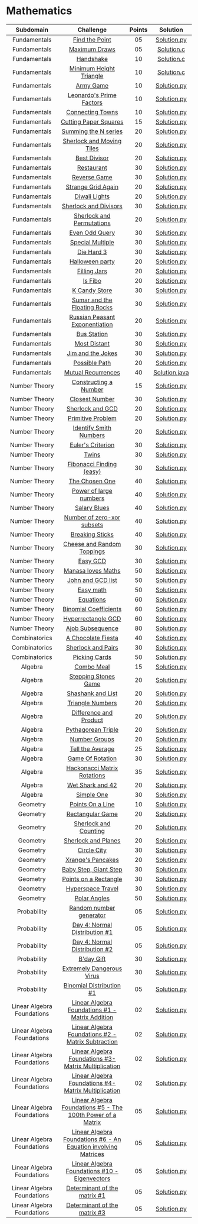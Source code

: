 # Mathematics

|        Subdomain        |                                                              Challenge                                                              | Points |                                                                                  Solution                                                                                 |
|:-----------------------:|:-----------------------------------------------------------------------------------------------------------------------------------:|:------:|:-------------------------------------------------------------------------------------------------------------------------------------------------------------------------:|
|         Fundamentals          | [Find the Point](https://www.hackerrank.com/challenges/find-point/problem)                               |   05   | [Solution.py](https://github.com/sidou06/hackerrank-solutions/blob/main/Mathematics/Fundamentals/Find%20the%20Point/Solution.py)                          |
|         Fundamentals          | [Maximum Draws](https://www.hackerrank.com/challenges/maximum-draws/problem)                               |   05   | [Solution.c](https://github.com/sidou06/hackerrank-solutions/blob/main/Mathematics/Fundamentals/Maximum%20Draws/Solution.c)   |
|         Fundamentals          | [Handshake](https://www.hackerrank.com/challenges/handshake/problem)                               |   10   | [Solution.c](https://github.com/sidou06/hackerrank-solutions/blob/main/Mathematics/Fundamentals/Handshake/Solution.c)                          |
|         Fundamentals          | [Minimum Height Triangle](https://www.hackerrank.com/challenges/lowest-triangle/problem)                               |   10   | [Solution.c](https://github.com/sidou06/hackerrank-solutions/blob/main/Mathematics/Fundamentals/Minimum%20Height%20Triangle/Solution.c)   |
|         Fundamentals          | [Army Game](https://www.hackerrank.com/challenges/game-with-cells/problem)                               |   10   | [Solution.py](https://github.com/sidou06/hackerrank-solutions/blob/main/Mathematics/Fundamentals/Army%20Game/Solution.py)                          |
|         Fundamentals          | [Leonardo's Prime Factors](https://www.hackerrank.com/challenges/leonardo-and-prime/problem)                               |   10   | [Solution.py](https://github.com/sidou06/hackerrank-solutions/blob/main/Mathematics/Fundamentals/Leonardo's%20Prime%20Factors/Solution.py)   |
|         Fundamentals          | [Connecting Towns](https://www.hackerrank.com/challenges/connecting-towns/problem)                               |   10   | [Solution.py](https://github.com/sidou06/hackerrank-solutions/blob/main/Mathematics/Fundamentals/Connecting%20Towns/Solution.py)                          |
|         Fundamentals          | [Cutting Paper Squares](https://www.hackerrank.com/challenges/p1-paper-cutting/problem)                               |   15   | [Solution.py](https://github.com/sidou06/hackerrank-solutions/blob/main/Mathematics/Fundamentals/Cutting%20Paper%20Squares/Solution.py)   |
|         Fundamentals          | [Summing the N series](https://www.hackerrank.com/challenges/summing-the-n-series/problem)                               |   20   | [Solution.py](https://github.com/sidou06/hackerrank-solutions/blob/main/Mathematics/Fundamentals/Summing%20the%20N%20series/Solution.py)                          |
|         Fundamentals          | [Sherlock and Moving Tiles](https://www.hackerrank.com/challenges/sherlock-and-moving-tiles/problem)     |   20   | [Solution.py](https://github.com/sidou06/hackerrank-solutions/blob/main/Mathematics/Fundamentals/Sherlock%20and%20Moving%20Tiles/Solution.py)   |
|         Fundamentals          | [Best Divisor](https://www.hackerrank.com/challenges/best-divisor/problem)                               |   20   | [Solution.py](https://github.com/sidou06/hackerrank-solutions/blob/main/Mathematics/Fundamentals/Best%20Divisor/Solution.py)                          |
|         Fundamentals          | [Restaurant](https://www.hackerrank.com/challenges/restaurant/problem)                               |   30   | [Solution.py](https://github.com/sidou06/hackerrank-solutions/blob/main/Mathematics/Fundamentals/Restaurant/Solution.py)   |
|         Fundamentals          | [Reverse Game](https://www.hackerrank.com/challenges/reverse-game/problem)                               |   30   | [Solution.py](https://github.com/sidou06/hackerrank-solutions/blob/main/Mathematics/Fundamentals/Reverse%20Game/Solution.py)                          |
|         Fundamentals          | [Strange Grid Again](https://www.hackerrank.com/challenges/strange-grid/problem)                               |   20   | [Solution.py](https://github.com/sidou06/hackerrank-solutions/blob/main/Mathematics/Fundamentals/Strange%20Grid%20Again/Solution.py)   |
|         Fundamentals          | [Diwali Lights](https://www.hackerrank.com/challenges/diwali-lights/problem)                               |   20   | [Solution.py](https://github.com/sidou06/hackerrank-solutions/blob/main/Mathematics/Fundamentals/Diwali%20Lights/Solution.py)                          |
|         Fundamentals          | [Sherlock and Divisors](https://www.hackerrank.com/challenges/sherlock-and-divisors/problem)                               |   30   | [Solution.py](https://github.com/sidou06/hackerrank-solutions/blob/main/Mathematics/Fundamentals/Sherlock%20and%20Divisors/Solution.py)   |
|         Fundamentals          | [Sherlock and Permutations](https://www.hackerrank.com/challenges/sherlock-and-permutations/problem)     |   20   | [Solution.py](https://github.com/sidou06/hackerrank-solutions/blob/main/Mathematics/Fundamentals/Sherlock%20and%20Permutations/Solution.py)                          |
|         Fundamentals          | [Even Odd Query](https://www.hackerrank.com/challenges/even-odd-query/problem)                               |   30   | [Solution.py](https://github.com/sidou06/hackerrank-solutions/blob/main/Mathematics/Fundamentals/Even%20Odd%20Query/Solution.py)   |
|         Fundamentals          | [Special Multiple](https://www.hackerrank.com/challenges/special-multiple/problem)                               |   30   | [Solution.py](https://github.com/sidou06/hackerrank-solutions/blob/main/Mathematics/Fundamentals/Special%20Multiple/Solution.py)                          |
|         Fundamentals          | [Die Hard 3](https://www.hackerrank.com/challenges/die-hard-3/problem)                               |   30   | [Solution.py](https://github.com/sidou06/hackerrank-solutions/blob/main/Mathematics/Fundamentals/Die%20Hard%203/Solution.py)   |
|         Fundamentals          | [Halloween party](https://www.hackerrank.com/challenges/halloween-party/problem)                               |   20   | [Solution.py](https://github.com/sidou06/hackerrank-solutions/blob/main/Mathematics/Fundamentals/Halloween%20party/Solution.py)   |
|         Fundamentals          | [Filling Jars](https://www.hackerrank.com/challenges/filling-jars/problem)                               |   20   | [Solution.py](https://github.com/sidou06/hackerrank-solutions/blob/main/Mathematics/Fundamentals/Filling%20Jars/Solution.py)                          |
|         Fundamentals          | [Is Fibo](https://www.hackerrank.com/challenges/is-fibo/problem)                               |   20   | [Solution.py](https://github.com/sidou06/hackerrank-solutions/blob/main/Mathematics/Fundamentals/Is%20Fibo/Solution.py)   |
|         Fundamentals          | [K Candy Store](https://www.hackerrank.com/challenges/k-candy-store/problem)                               |   30   | [Solution.py](https://github.com/sidou06/hackerrank-solutions/blob/main/Mathematics/Fundamentals/K%20Candy%20Store/Solution.py)                          |
|         Fundamentals          | [Sumar and the Floating Rocks](https://www.hackerrank.com/challenges/harry-potter-and-the-floating-rocks/problem)|   30   | [Solution.py](https://github.com/sidou06/hackerrank-solutions/blob/main/Mathematics/Fundamentals/Sumar%20and%20the%20Floating%20Rocks/Solution.py)   |
|         Fundamentals          | [Russian Peasant Exponentiation](https://www.hackerrank.com/challenges/russian-peasant-exponentiation/problem)|   20   | [Solution.py](https://github.com/sidou06/hackerrank-solutions/blob/main/Mathematics/Fundamentals/Russian%20Peasant%20Exponentiation/Solution.py)                          |
|         Fundamentals          | [Bus Station](https://www.hackerrank.com/challenges/bus-station/problem)                               |   30   | [Solution.py](https://github.com/sidou06/hackerrank-solutions/blob/main/Mathematics/Fundamentals/Bus%20Station/Solution.py)   |
|         Fundamentals          | [Most Distant](https://www.hackerrank.com/challenges/most-distant/problem)                               |   30   | [Solution.py](https://github.com/sidou06/hackerrank-solutions/blob/main/Mathematics/Fundamentals/Most%20Distant/Solution.py)                          |
|         Fundamentals          | [Jim and the Jokes](https://www.hackerrank.com/challenges/jim-and-the-jokes/problem)                               |   30   | [Solution.py](https://github.com/sidou06/hackerrank-solutions/blob/main/Mathematics/Fundamentals/Jim%20and%20the%20Jokes/Solution.py)   |
|         Fundamentals          | [Possible Path](https://www.hackerrank.com/challenges/possible-path/problem)                               |   20   | [Solution.py](https://github.com/sidou06/hackerrank-solutions/blob/main/Mathematics/Fundamentals/Possible%20Path/Solution.py)                          |
|         Fundamentals          | [Mutual Recurrences](https://www.hackerrank.com/challenges/mutual-recurrences/problem)                               |   40   | [Solution.java](https://github.com/sidou06/hackerrank-solutions/blob/main/Mathematics/Fundamentals/Mutual%20Recurrences/Solution.java)   |
|         Number Theory          | [Constructing a Number](https://www.hackerrank.com/challenges/constructing-a-number/problem)                               |   15   | [Solution.py](https://github.com/sidou06/hackerrank-solutions/blob/main/Mathematics/Number%20Theory/Constructing%20a%20Number/Solution.py)                          |
|         Number Theory          | [Closest Number](https://www.hackerrank.com/challenges/closest-number/problem)                               |   30   | [Solution.py](https://github.com/sidou06/hackerrank-solutions/blob/main/Mathematics/Number%20Theory/Closest%20Number/Solution.py)                          |
|         Number Theory          | [Sherlock and GCD](https://www.hackerrank.com/challenges/sherlock-and-gcd/problem)                               |   20   | [Solution.py](https://github.com/sidou06/hackerrank-solutions/blob/main/Mathematics/Number%20Theory/Sherlock%20and%20GCD/Solution.py)                          |
|         Number Theory          | [Primitive Problem](https://www.hackerrank.com/challenges/primitive-problem/problem)                               |   20   | [Solution.py](https://github.com/sidou06/hackerrank-solutions/blob/main/Mathematics/Number%20Theory/Primitive%20Problem/Solution.py)                          |
|         Number Theory          | [Identify Smith Numbers](https://www.hackerrank.com/challenges/identify-smith-numbers/problem)                               |   20   | [Solution.py](https://github.com/sidou06/hackerrank-solutions/blob/main/Mathematics/Number%20Theory/Identify%20Smith%20Numbers/Solution.py)                          |
|         Number Theory          | [Euler's Criterion](https://www.hackerrank.com/challenges/eulers-criterion/problem)                               |   30   | [Solution.py](https://github.com/sidou06/hackerrank-solutions/blob/main/Mathematics/Number%20Theory/Euler's%20Criterion/Solution.py)                          |
|         Number Theory          | [Twins](https://www.hackerrank.com/challenges/twins/problem)                               |   30   | [Solution.py](https://github.com/sidou06/hackerrank-solutions/blob/main/Mathematics/Number%20Theory/Twins/Solution.py)                          |
|         Number Theory          | [Fibonacci Finding (easy)](https://www.hackerrank.com/challenges/fibonacci-finding-easy/problem)        |   30   | [Solution.py](https://github.com/sidou06/hackerrank-solutions/blob/main/Mathematics/Number%20Theory/Fibonacci%20Finding%20(easy)/Solution.py)                          |
|         Number Theory          | [The Chosen One](https://www.hackerrank.com/challenges/the-chosen-one/problem)                               |   40   | [Solution.py](https://github.com/sidou06/hackerrank-solutions/blob/main/Mathematics/Number%20Theory/The%20Chosen%20One/Solution.py)                          |
|         Number Theory          | [Power of large numbers](https://www.hackerrank.com/challenges/power-of-large-numbers/problem)                               |   40   | [Solution.py](https://github.com/sidou06/hackerrank-solutions/blob/main/Mathematics/Number%20Theory/Power%20of%20large%20numbers/Solution.py)                          |
|         Number Theory          | [Salary Blues](https://www.hackerrank.com/challenges/salary-blues/problem)                               |   40   | [Solution.py](https://github.com/sidou06/hackerrank-solutions/blob/main/Mathematics/Number%20Theory/Salary%20Blues/Solution.py)                          |
|         Number Theory          | [Number of zero-xor subsets](https://www.hackerrank.com/challenges/number-of-subsets/problem)                               |   40   | [Solution.py](https://github.com/sidou06/hackerrank-solutions/blob/main/Mathematics/Number%20Theory/Number%20of%20zero-xor%20subsets/Solution.py)                          |
|         Number Theory          | [Breaking Sticks](https://www.hackerrank.com/challenges/breaking-sticks/problem)                               |   40   | [Solution.py](https://github.com/sidou06/hackerrank-solutions/blob/main/Mathematics/Number%20Theory/Breaking%20Sticks/Solution.py)                          |
|         Number Theory          | [Cheese and Random Toppings](https://www.hackerrank.com/challenges/cheese-and-random-toppings/problem)    |   30   | [Solution.py](https://github.com/sidou06/hackerrank-solutions/blob/main/Mathematics/Number%20Theory/Cheese%20and%20Random%20Toppings/Solution.py)                          |
|         Number Theory          | [Easy GCD](https://www.hackerrank.com/challenges/easy-gcd-1/problem)                               |   30   | [Solution.py](https://github.com/sidou06/hackerrank-solutions/blob/main/Mathematics/Number%20Theory/Easy%20GCD/Solution.py)                          |
|         Number Theory          | [Manasa loves Maths](https://www.hackerrank.com/challenges/manasa-loves-maths/problem)                               |   50   | [Solution.py](https://github.com/sidou06/hackerrank-solutions/blob/main/Mathematics/Number%20Theory/Manasa%20loves%20Maths/Solution.py)                          |
|         Number Theory          | [John and GCD list](https://www.hackerrank.com/challenges/john-and-gcd-list/problem)                               |   50   | [Solution.py](https://github.com/sidou06/hackerrank-solutions/blob/main/Mathematics/Number%20Theory/John%20and%20GCD%20list/Solution.py)                          |
|         Number Theory          | [Easy math](https://www.hackerrank.com/challenges/easy-math/problem)                               |   50   | [Solution.py](https://github.com/sidou06/hackerrank-solutions/blob/main/Mathematics/Number%20Theory/Easy%20math/Solution.py)                          |
|         Number Theory          | [Equations](https://www.hackerrank.com/challenges/equations/problem)                               |   60   | [Solution.py](https://github.com/sidou06/hackerrank-solutions/blob/main/Mathematics/Number%20Theory/Equations/Solution.py)                          |
|         Number Theory          | [Binomial Coefficients](https://www.hackerrank.com/challenges/binomial-coefficients/problem)                               |   60   | [Solution.py](https://github.com/sidou06/hackerrank-solutions/blob/main/Mathematics/Number%20Theory/Binomial%20Coefficients/Solution.py)                          |
|         Number Theory          | [Hyperrectangle GCD](https://www.hackerrank.com/challenges/hyperrectangle-gcd/problem)                               |   60   | [Solution.py](https://github.com/sidou06/hackerrank-solutions/blob/main/Mathematics/Number%20Theory/Hyperrectangle%20GCD/Solution.py)                          |
|         Number Theory          | [Ajob Subsequence](https://www.hackerrank.com/challenges/ajob-subsequence/problem)                               |   80   | [Solution.py](https://github.com/sidou06/hackerrank-solutions/blob/main/Mathematics/Number%20Theory/Ajob%20Subsequence/Solution.py)                          |
|         Combinatorics          | [A Chocolate Fiesta](https://www.hackerrank.com/challenges/a-chocolate-fiesta/problem)                               |   40   | [Solution.py](https://github.com/sidou06/hackerrank-solutions/blob/main/Mathematics/Combinatorics/A%20Chocolate%20Fiesta/Solution.py)                          |
|         Combinatorics          | [Sherlock and Pairs](https://www.hackerrank.com/challenges/sherlock-and-pairs/problem)                               |   30   | [Solution.py](https://github.com/sidou06/hackerrank-solutions/blob/main/Mathematics/Combinatorics/Sherlock%20and%20Pairs/Solution.py)   |
|         Combinatorics          | [Picking Cards](https://www.hackerrank.com/challenges/picking-cards/problem)                               |   50   | [Solution.py](https://github.com/sidou06/hackerrank-solutions/blob/main/Mathematics/Combinatorics/Picking%20Cards/Solution.py)                          |
|         Algebra          | [Combo Meal](https://www.hackerrank.com/challenges/combo-meal/problem)                               |   15   | [Solution.py](https://github.com/sidou06/hackerrank-solutions/blob/main/Mathematics/Algebra/Combo%20Meal/Solution.py)                          |
|         Algebra          | [Stepping Stones Game](https://www.hackerrank.com/challenges/stepping-stones-game/problem)                               |   20   | [Solution.py](https://github.com/sidou06/hackerrank-solutions/blob/main/Mathematics/Algebra/Stepping%20Stones%20Game/Solution.py)   |
|         Algebra          | [Shashank and List](https://www.hackerrank.com/challenges/shashank-and-list/problem)                               |   20   | [Solution.py](https://github.com/sidou06/hackerrank-solutions/blob/main/Mathematics/Algebra/Shashank%20and%20List/Solution.py)                          |
|         Algebra          | [Triangle Numbers](https://www.hackerrank.com/challenges/triangle-numbers/problem)                               |   20   | [Solution.py](https://github.com/sidou06/hackerrank-solutions/blob/main/Mathematics/Algebra/Triangle%20Numbers/Solution.py)   |
|         Algebra          | [Difference and Product](https://www.hackerrank.com/challenges/difference-and-product/problem)                               |   20   | [Solution.py](https://github.com/sidou06/hackerrank-solutions/blob/main/Mathematics/Algebra/Difference%20and%20Product/Solution.py)                          |
|         Algebra          | [Pythagorean Triple](https://www.hackerrank.com/challenges/pythagorean-triple/problem)                               |   20   | [Solution.py](https://github.com/sidou06/hackerrank-solutions/blob/main/Mathematics/Algebra/Pythagorean%20Triple/Solution.py)   |
|         Algebra          | [Number Groups](https://www.hackerrank.com/challenges/number-groups/problem)                               |   20   | [Solution.py](https://github.com/sidou06/hackerrank-solutions/blob/main/Mathematics/Algebra/Number%20Groups/Solution.py)                          |
|         Algebra          | [Tell the Average](https://www.hackerrank.com/challenges/tell-the-average/problem)                               |   25   | [Solution.py](https://github.com/sidou06/hackerrank-solutions/blob/main/Mathematics/Algebra/Tell%20the%20Average/Solution.py)   |
|         Algebra          | [Game Of Rotation](https://www.hackerrank.com/challenges/game-of-rotation/problem)                               |   30   | [Solution.py](https://github.com/sidou06/hackerrank-solutions/blob/main/Mathematics/Algebra/Game%20Of%20Rotation/Solution.py)                          |
|         Algebra          | [Hackonacci Matrix Rotations](https://www.hackerrank.com/challenges/hackonacci-matrix-rotations/problem)   |   35   | [Solution.py](https://github.com/sidou06/hackerrank-solutions/blob/main/Mathematics/Algebra/Hackonacci%20Matrix%20Rotations/Solution.py)   |
|         Algebra          | [Wet Shark and 42](https://www.hackerrank.com/challenges/wet-shark-and-42/problem)                               |   20   | [Solution.py](https://github.com/sidou06/hackerrank-solutions/blob/main/Mathematics/Algebra/Wet%20Shark%20and%2042/Solution.py)                          |
|         Algebra          | [Simple One](https://www.hackerrank.com/challenges/simple-one/problem)                               |   30   | [Solution.py](https://github.com/sidou06/hackerrank-solutions/blob/main/Mathematics/Algebra/Simple%20One/Solution.py)   |
|         Geometry          | [Points On a Line](https://www.hackerrank.com/challenges/points-on-a-line/problem)                               |   10   | [Solution.py](https://github.com/sidou06/hackerrank-solutions/blob/main/Mathematics/Geometry/Points%20On%20a%20Line/Solution.py)                          |
|         Geometry          | [Rectangular Game](https://www.hackerrank.com/challenges/rectangular-game/problem)                               |   20   | [Solution.py](https://github.com/sidou06/hackerrank-solutions/blob/main/Mathematics/Geometry/Rectangular%20Game/Solution.py)   |
|         Geometry          | [Sherlock and Counting](https://www.hackerrank.com/challenges/sherlock-and-counting/problem)                               |   20   | [Solution.py](https://github.com/sidou06/hackerrank-solutions/blob/main/Mathematics/Geometry/Sherlock%20and%20Counting/Solution.py)                          |
|         Geometry          | [Sherlock and Planes](https://www.hackerrank.com/challenges/sherlock-and-planes/problem)                               |   20   | [Solution.py](https://github.com/sidou06/hackerrank-solutions/blob/main/Mathematics/Geometry/Sherlock%20and%20Planes/Solution.py)   |
|         Geometry          | [Circle City](https://www.hackerrank.com/challenges/circle-city/problem)                               |   30   | [Solution.py](https://github.com/sidou06/hackerrank-solutions/blob/main/Mathematics/Geometry/Circle%20City/Solution.py)                          |
|         Geometry          | [Xrange's Pancakes](https://www.hackerrank.com/challenges/xrange-and-pizza/problem)                               |   20   | [Solution.py](https://github.com/sidou06/hackerrank-solutions/blob/main/Mathematics/Geometry/Xrange's%20Pancakes/Solution.py)   |
|         Geometry          | [Baby Step, Giant Step](https://www.hackerrank.com/challenges/baby-step-giant-step/problem)                               |   30   | [Solution.py](https://github.com/sidou06/hackerrank-solutions/blob/main/Mathematics/Geometry/Baby%20Step%2C%20Giant%20Step/Solution.py)                          |
|         Geometry          | [Points on a Rectangle](https://www.hackerrank.com/challenges/points-on-rectangle/problem)                               |   30   | [Solution.py](https://github.com/sidou06/hackerrank-solutions/blob/main/Mathematics/Geometry/Points%20on%20a%20Rectangle/Solution.py)   |
|         Geometry          | [Hyperspace Travel](https://www.hackerrank.com/challenges/hyperspace-travel/problem)                               |   30   | [Solution.py](https://github.com/sidou06/hackerrank-solutions/blob/main/Mathematics/Geometry/Hyperspace%20Travel/Solution.py)                          |
|         Geometry          | [Polar Angles](https://www.hackerrank.com/challenges/polar-angles/problem)                               |   50   | [Solution.py](https://github.com/sidou06/hackerrank-solutions/blob/main/Mathematics/Geometry/Polar%20Angles/Solution.py)   |
|         Probability          | [Random number generator](https://www.hackerrank.com/challenges/random-number-generator/problem)                               |   05   | [Solution.py](https://github.com/sidou06/hackerrank-solutions/blob/main/Mathematics/Probability/Random%20number%20generator/Solution.py)                          |
|         Probability          | [Day 4: Normal Distribution #1](https://www.hackerrank.com/challenges/normal-distribution-1/problem)         |   05   | [Solution.py](https://github.com/sidou06/hackerrank-solutions/blob/main/Mathematics/Probability/Day%204%20Normal%20Distribution%20%231/Solution.py)   |
|         Probability          | [Day 4: Normal Distribution #2](https://www.hackerrank.com/challenges/normal-distribution-2/problem)         |   05   | [Solution.py](https://github.com/sidou06/hackerrank-solutions/blob/main/Mathematics/Probability/Day%204%20Normal%20Distribution%20%232/Solution.py)                          |
|         Probability          | [B'day Gift](https://www.hackerrank.com/challenges/bday-gift/problem)                               |   30   | [Solution.py](https://github.com/sidou06/hackerrank-solutions/blob/main/Mathematics/Probability/B'day%20Gift/Solution.py)                          |
|         Probability          | [Extremely Dangerous Virus](https://www.hackerrank.com/challenges/extremely-dangerous-virus/problem)     |   30   | [Solution.py](https://github.com/sidou06/hackerrank-solutions/blob/main/Mathematics/Probability/Extremely%20Dangerous%20Virus/Solution.py)   |
|         Probability          | [Binomial Distribution #1](https://www.hackerrank.com/challenges/binomial-distribution-1/problem)                               |   05   | [Solution.py](https://github.com/sidou06/hackerrank-solutions/blob/main/Mathematics/Probability/Binomial%20Distribution%20%231/Solution.py)                          |
|         Linear Algebra Foundations          | [Linear Algebra Foundations #1 - Matrix Addition](https://www.hackerrank.com/challenges/linear-algebra-foundations-1/problem)                                                |   02   | [Solution.py](https://github.com/sidou06/hackerrank-solutions/blob/main/Mathematics/Linear%20Algebra%20Foundations/Linear%20Algebra%20Foundations%20%231%20-%20Matrix%20Addition/Solution.py)  |
|         Linear Algebra Foundations          | [Linear Algebra Foundations #2 - Matrix Subtraction](https://www.hackerrank.com/challenges/linear-algebra-foundations-1-matrix-subtraction/problem)                  |   02   | [Solution.py](https://github.com/sidou06/hackerrank-solutions/blob/main/Mathematics/Linear%20Algebra%20Foundations/Linear%20Algebra%20Foundations%20%232%20-%20Matrix%20Subtraction/Solution.py)   |
|         Linear Algebra Foundations          | [Linear Algebra Foundations #3- Matrix Multiplication](https://www.hackerrank.com/challenges/linear-algebra-foundations-3-matrix-multiplication/problem)               |   02   | [Solution.py](https://github.com/sidou06/hackerrank-solutions/blob/main/Mathematics/Linear%20Algebra%20Foundations/Linear%20Algebra%20Foundations%20%233-%20Matrix%20Multiplication/Solution.py)|
|         Linear Algebra Foundations          | [Linear Algebra Foundations #4- Matrix Multiplication](https://www.hackerrank.com/challenges/linear-algebra-foundations-4-matrix-multiplication/problem)               |   02   | [Solution.py](https://github.com/sidou06/hackerrank-solutions/blob/main/Mathematics/Linear%20Algebra%20Foundations/Linear%20Algebra%20Foundations%20%234-%20Matrix%20Multiplication/Solution.py) |
|         Linear Algebra Foundations          | [Linear Algebra Foundations #5 - The 100th Power of a Matrix](https://www.hackerrank.com/challenges/linear-algebra-foundations-5-the-100th-power-of-a-matrix/problem)         |   05   | [Solution.py](https://github.com/sidou06/hackerrank-solutions/blob/main/Mathematics/Linear%20Algebra%20Foundations/Linear%20Algebra%20Foundations%20%235%20-%20The%20100th%20Power%20of%20a%20Matrix/Solution.py)    |
|         Linear Algebra Foundations          | [Linear Algebra Foundations #6 - An Equation involving Matrices](https://www.hackerrank.com/challenges/linear-algebra-foundations-6-the-nsupthsup-power-of-a-matrix/problem) |   05   | [Solution.py](https://github.com/sidou06/hackerrank-solutions/blob/main/Mathematics/Linear%20Algebra%20Foundations/Linear%20Algebra%20Foundations%20%236%20-%20An%20Equation%20involving%20Matrices/Solution.py)   |
|         Linear Algebra Foundations          | [Linear Algebra Foundations #10 - Eigenvectors](https://www.hackerrank.com/challenges/linear-algebra-fundamentals-10-eigenvectors/problem)                                 |   05   | [Solution.py](https://github.com/sidou06/hackerrank-solutions/blob/main/Mathematics/Linear%20Algebra%20Foundations/Linear%20Algebra%20Foundations%20%2310%20-%20Eigenvectors/Solution.py)                          |
|         Linear Algebra Foundations          | [Determinant of the matrix #1](https://www.hackerrank.com/challenges/determinant-of-the-matrix-1/problem)                                                                |   05   | [Solution.py](https://github.com/sidou06/hackerrank-solutions/blob/main/Mathematics/Linear%20Algebra%20Foundations/Determinant%20of%20the%20matrix%20%231/Solution.py)   |
|         Linear Algebra Foundations          | [Determinant of the matrix #3](https://www.hackerrank.com/challenges/determinant-of-the-matrix-3/problem)                                                                |   05   | [Solution.py](https://github.com/sidou06/hackerrank-solutions/blob/main/Mathematics/Linear%20Algebra%20Foundations/Determinant%20of%20the%20matrix%20%233/Solution.py)                          |